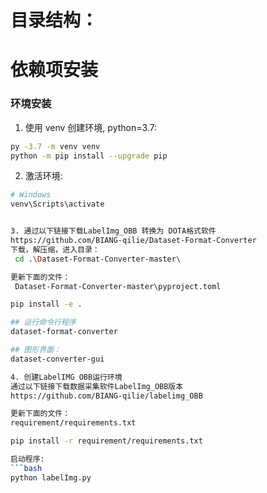 


# 目录结构：



# 依赖项安装
### 环境安装
1. 使用 venv 创建环境, python=3.7:
```bash
py -3.7 -m venv venv
python -m pip install --upgrade pip
```

2. 激活环境:
```bash
# Windows
venv\Scripts\activate


3. 通过以下链接下载LabelImg_OBB 转换为 DOTA格式软件  
https://github.com/BIANG-qilie/Dataset-Format-Converter
下载，解压缩，进入目录：
 cd .\Dataset-Format-Converter-master\

更新下面的文件：
 Dataset-Format-Converter-master\pyproject.toml

pip install -e .

## 运行命令行程序
dataset-format-converter

## 图形界面：
dataset-converter-gui

4. 创建LabelIMG OBB运行环境
通过以下链接下载数据采集软件LabelImg_OBB版本
https://github.com/BIANG-qilie/labelimg_OBB

更新下面的文件：
requirement/requirements.txt

pip install -r requirement/requirements.txt

启动程序:
```bash
python labelImg.py



